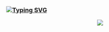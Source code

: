 ### [![Typing SVG](https://readme-typing-svg.demolab.com?font=Fira+Code&duration=6000&pause=1000&color=878DF7&vCenter=true&random=false&width=460&height=100&lines=The+Magic+Is+Real+And+I'm+The+Magician)](https://git.io/typing-svg)

<p align="center">
  <a href="https://git.io/streak-stats"><img src="https://streak-stats.demolab.com/?user=foxide123&theme=blue-green"/></a>
</p>

<!--
**foxide123/foxide123** is a ✨ _special_ ✨ repository because its `README.md` (this file) appears on your GitHub profile.

Here are some ideas to get you started:

- 🔭 I’m currently working on ...
- 🌱 I’m currently learning ...
- 👯 I’m looking to collaborate on ...
- 🤔 I’m looking for help with ...
- 💬 Ask me about ...
- 📫 How to reach me: ...
- 😄 Pronouns: ...
- ⚡ Fun fact: ...
-->
